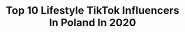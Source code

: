 ---
title: Top 10 Lifestyle TikTok Influencers In Poland In 2020
description: >-
  Find top lifestyle TikTok influencers in Poland in 2020. Most popular hashtags: #foryou #dc #dlaciebie #fyp.
platform: TikTok
hits: 17
text_top: Discover the best TikTok influencers on inBeat.
text_bottom: Our database aggregates 17 TikTok influencers like this in Poland for you to work with.
profiles:
  - username: "scarletdayy"
    fullname: >-
      Scarletday
    bio: >-
      ✨ lifestyle ✨ contact.matysiak@gmail.com
    location: "Poland"
    followers: 6602
    engagement: 692
    commentsToLikes: 0.041148
    id: ck9npgx0qywqr0j78rh52bg3w
    verified: false
    hashtags: "#vlog, #beautifulday, #goodvibes, #polishgirl"
  - username: "caandy_lady8"
    fullname: >-
      caandy_lady
    bio: >-
      💕 🔜vlog, lifestyle Ig caandy_lady Snap caandyylady 💕🔙
    location: "Poland"
    followers: 17700
    engagement: 1075
    commentsToLikes: 0.019950
    id: ck9nb2mkraof80j78c89tvj20
    verified: false
    hashtags: "#challenge, #dog, #global, #doglover"
  - username: "balaczka"
    fullname: >-
      Insta Balaczka zapraszam:)
    bio: >-
      Travel Lifestyle Instagram: @balaczka (145k) Mail: balaczka.blog@gmail.com
    location: "Poland"
    followers: 11900
    engagement: 499
    commentsToLikes: 0.053896
    id: ckavafibdhygf0j23ncus7ipc
    verified: false
    hashtags: "#halloween2020, #magicznes, #ohno, #strasznehistorie"
  - username: "hugonczajkowski"
    fullname: >-
      hugonczajkowski
    bio: >-
      Moda męska 👔 Sport 💪 Lifestyle 😎 YT (+65k subs.) 🎥
    location: "Poland"
    followers: 4680
    engagement: 352
    commentsToLikes: 0.022784
    id: ckb0t3n7pim7e0j23fnd3nlm6
    verified: false
    hashtags: "#trening, #fitness, #zostanwdomu, #niejestemekspertem"
  - username: "mamiczka"
    fullname: >-
      Weronika Heck
    bio: >-
      Fashion&Beauty&Lifestyle
    location: "Poland"
    followers: 643300
    engagement: 1137
    commentsToLikes: 0.006016
    id: ck8kn9u2xc7zk0j789iwy6512
    verified: true
    hashtags: "#foryou, #foryoupage, #makeup, #kylieskin"
  - username: "monikalewczuk"
    fullname: >-
      Monika Lewczuk
    bio: >-
      Artist 🎤 Beauty • Healthy Lifestyle • Fashion 💄🌶 📩: management@nowascena.pl
    location: "Poland"
    followers: 6289
    engagement: 509
    commentsToLikes: 0.020855
    id: cka5zmovxne5q0i78wg18vujn
    verified: false
    hashtags: "#healthyhabits, #beauty, #fyp, #veganrecipe"
  - username: "ssolkosss"
    fullname: >-
      ssolkosss
    bio: >-
      #momlife #lifestyle #moda #fashion #braids @ssolkosss IG 52k 🎓🐟🌷
    location: "Poland"
    followers: 9078
    engagement: 724
    commentsToLikes: 0.009746
    id: ck9rpd3f4gxsm0j78zgtqtaia
    verified: false
    hashtags: "#coreczka, #viral, #kidsfashion, #corka"
  - username: "natalia.modzelewska"
    fullname: >-
      Natalia Modzelewska
    bio: >-
      calisthenics & lifestyle & behind the scenes 🌪 ig: nataliamodzelewska_
    location: "Poland"
    followers: 2226
    engagement: 937
    commentsToLikes: 0.015500
    id: ckbffd6809zc40j23hyi9kwsi
    verified: false
    hashtags: "#fr, #dc, #foryou, #fy"
  - username: "har.jinder.sidhu"
    fullname: >-
      HarJinder SiDhu
    bio: >-
      JaTT LiFe
    location: "Poland"
    followers: 3135
    engagement: 1508
    commentsToLikes: 0.035786
    id: ck81saw80rbi10j781otbnbsl
    verified: false
    hashtags: "#duet, #fun, #fyp, #onemillionaudition"
  - username: "crypto_bro"
    fullname: >-
      Ivan Maltsev
    bio: >-
      The Community of Extraordinary Crypto Enthusiasts 🤪
    location: "Poland"
    followers: 2780
    engagement: 304
    commentsToLikes: 0.317809
    id: ck97xur14wyro0j78hy7fa5xt
    verified: false
    hashtags: "#crypto, #meme, #funny, #funnyvideos"
---